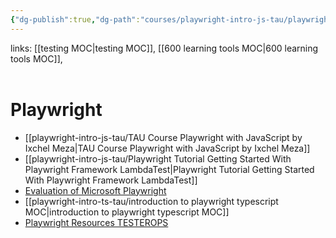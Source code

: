 ```yaml
---
{"dg-publish":true,"dg-path":"courses/playwright-intro-js-tau/playwright MOC.md","permalink":"/courses/playwright-intro-js-tau/playwright-moc/","tags":["tools","moc","playwright"],"created":"","updated":""}
---
```


links: [[testing MOC\|testing MOC]], [[600 learning tools MOC\|600 learning tools MOC]], 
<br ><br >

# Playwright

- [[playwright-intro-js-tau/TAU Course Playwright with JavaScript by Ixchel Meza\|TAU Course Playwright with JavaScript by Ixchel Meza]]
- [[playwright-intro-js-tau/Playwright Tutorial Getting Started With Playwright Framework LambdaTest\|Playwright Tutorial Getting Started With Playwright Framework LambdaTest]]
- [Evaluation of Microsoft Playwright](https://phabricator.wikimedia.org/phame/post/view/231/evaluation_of_microsoft_playwright/)
- [[playwright-intro-ts-tau/introduction to playwright typescript MOC\|introduction to playwright typescript MOC]]
- [Playwright Resources TESTEROPS](https://testerops.com/playwright/playwright-resources/)
<br ><br >



